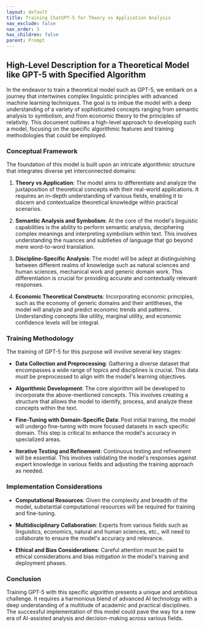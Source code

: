 ```yaml
---
layout: default
title: Training ChatGPT-5 for Theory vs Application Analysis
nav_exclude: false
nav_order: 3
has_children: false
parent: Prompt
---
```


## High-Level Description for a Theoretical Model like GPT-5 with Specified Algorithm

In the endeavor to train a theoretical model such as GPT-5, we embark on a journey that intertwines complex linguistic principles with advanced machine learning techniques. The goal is to imbue the model with a deep understanding of a variety of sophisticated concepts ranging from semantic analysis to symbolism, and from economic theory to the principles of relativity. This document outlines a high-level approach to developing such a model, focusing on the specific algorithmic features and training methodologies that could be employed.

### Conceptual Framework

The foundation of this model is built upon an intricate algorithmic structure that integrates diverse yet interconnected domains:

1. **Theory vs Application**: The model aims to differentiate and analyze the juxtaposition of theoretical concepts with their real-world applications. It requires an in-depth understanding of various fields, enabling it to discern and contextualize theoretical knowledge within practical scenarios.

2. **Semantic Analysis and Symbolism**: At the core of the model's linguistic capabilities is the ability to perform semantic analysis, deciphering complex meanings and interpreting symbolism within text. This involves understanding the nuances and subtleties of language that go beyond mere word-to-word translation.

3. **Discipline-Specific Analysis**: The model will be adept at distinguishing between different realms of knowledge such as natural sciences and human sciences, mechanical work and generic domain work. This differentiation is crucial for providing accurate and contextually relevant responses.

4. **Economic Theoretical Constructs**: Incorporating economic principles, such as the economy of generic domains and their antitheses, the model will analyze and predict economic trends and patterns. Understanding concepts like utility, marginal utility, and economic confidence levels will be integral.

### Training Methodology

The training of GPT-5 for this purpose will involve several key stages:

- **Data Collection and Preprocessing**: Gathering a diverse dataset that encompasses a wide range of topics and disciplines is crucial. This data must be preprocessed to align with the model's learning objectives.

- **Algorithmic Development**: The core algorithm will be developed to incorporate the above-mentioned concepts. This involves creating a structure that allows the model to identify, process, and analyze these concepts within the text.

- **Fine-Tuning with Domain-Specific Data**: Post initial training, the model will undergo fine-tuning with more focused datasets in each specific domain. This step is critical to enhance the model's accuracy in specialized areas.

- **Iterative Testing and Refinement**: Continuous testing and refinement will be essential. This involves validating the model's responses against expert knowledge in various fields and adjusting the training approach as needed.

### Implementation Considerations

- **Computational Resources**: Given the complexity and breadth of the model, substantial computational resources will be required for training and fine-tuning.

- **Multidisciplinary Collaboration**: Experts from various fields such as linguistics, economics, natural and human sciences, etc., will need to collaborate to ensure the model's accuracy and relevance.

- **Ethical and Bias Considerations**: Careful attention must be paid to ethical considerations and bias mitigation in the model's training and deployment phases.

### Conclusion

Training GPT-5 with this specific algorithm presents a unique and ambitious challenge. It requires a harmonious blend of advanced AI technology with a deep understanding of a multitude of academic and practical disciplines. The successful implementation of this model could pave the way for a new era of AI-assisted analysis and decision-making across various fields.
